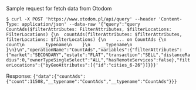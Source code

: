 Sample request for fetch data from Otodom

``$ curl -X POST 'https://www.otodom.pl/api/query' --header 'Content-Type: application/json' --data-raw '{"query":"query CountAds($filterAttributes: FilterAttributes, $filterLocations: FilterLocations) {\n  countAds(filterAttributes: $filterAttributes, filterLocations: $filterLocations) {\n    ... on CountAds {\n      count\n      __typename\n    }\n    __typename\n  }\n}\n","operationName":"CountAds","variables":{"filterAttributes":{"market":"SECONDARY","estate":"FLAT","transaction":"SELL","distanceRadius":0,"ownerTypeSingleSelect":"ALL","hasRemoteServices":false},"filterLocations":{"byGeoAttributes":[{"id":"cities_6-26"}]}}}'``

Response:
```{"data":{"countAds":{"count":11508,"__typename":"CountAds","__typename":"CountAds"}}}```
